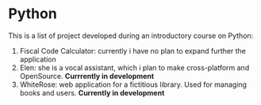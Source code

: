 # Python
This is a list of project developed during an introductory course on Python:

1. Fiscal Code Calculator: currently i have no plan to expand further the application
2. Elen: she is a vocal assistant, which i plan to make cross-platform and OpenSource. **Currrently in development**
3. WhiteRose: web application for a fictitious library. Used for managing books and users. **Currently in development**

